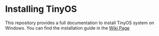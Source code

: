 # Installing TinyOS
This repository provides a full documentation to install TinyOS system on Windows. You can find the installation guide in the [Wiki Page](../../wiki)
 

